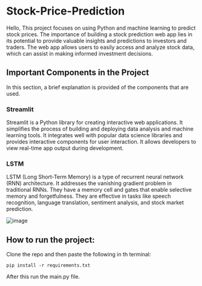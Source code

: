 
# Stock-Price-Prediction
Hello, This project focuses on using Python and machine learning to predict stock prices. The importance of building a stock prediction web app lies in its potential to provide valuable insights and predictions to investors and traders.
The web app allows users to easily access and analyze stock data, which can assist in making informed investment decisions.




## Important Components in the Project
In this section, a brief explanation is provided of the components that are used.
### Streamlit
Streamlit is a Python library for creating interactive web applications.
It simplifies the process of building and deploying data analysis and machine learning tools.
It integrates well with popular data science libraries and provides interactive components for user interaction.
It allows developers to view real-time app output during development.

### LSTM


LSTM (Long Short-Term Memory) is a type of recurrent neural network (RNN) architecture.
It addresses the vanishing gradient problem in traditional RNNs.
They have a memory cell and gates that enable selective memory and forgetfulness.
They are effective in tasks like speech recognition, language translation, sentiment analysis, and stock market prediction.

![image](https://github.com/Isan303/Stock-Price-Prediction/assets/126419507/c7ff0bdc-be92-4227-8b54-9d9cd1bce853)





## How to run the project:
Clone the repo and then paste the following in th terminal:

    pip install -r requirements.txt
After this run the main.py file.
